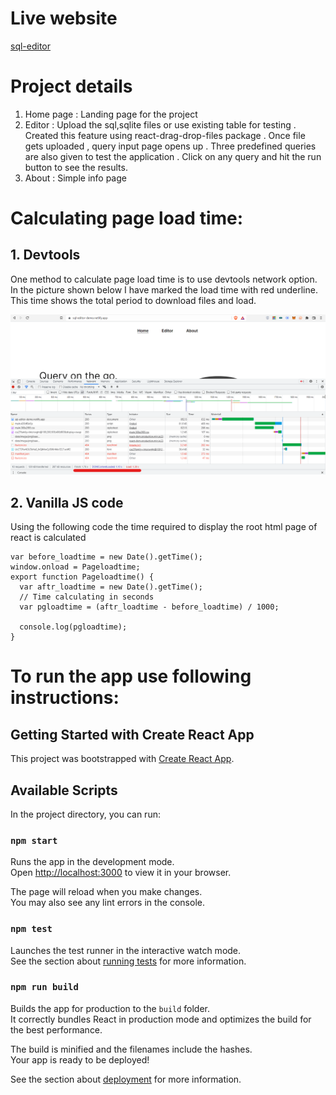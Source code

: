 # Live website
[sql-editor](https://sql-editor-demo.netlify.app/)

# Project details
1. Home page : Landing page for the project
2. Editor : Upload the sql,sqlite files or use existing table for testing . Created this feature using react-drag-drop-files package .
Once file gets uploaded , query input page opens up . Three predefined queries are also given to test the application . Click on any query and hit the run button to see the results.
3.  About : Simple info page 

# Calculating page load time:

## 1. Devtools
One method to calculate page load time is to use devtools network option.
In the picture shown below I have marked the load time with red underline. 
This time shows the total period to download files and load.

![Ref image](loadtimeimg.png)

## 2. Vanilla JS code

Using the following code the time required to display the root html page of react is calculated 

```
var before_loadtime = new Date().getTime();
window.onload = Pageloadtime;
export function Pageloadtime() {
  var aftr_loadtime = new Date().getTime();
  // Time calculating in seconds
  var pgloadtime = (aftr_loadtime - before_loadtime) / 1000;

  console.log(pgloadtime);
}

```




# To run the app use following instructions:


## Getting Started with Create React App

This project was bootstrapped with [Create React App](https://github.com/facebook/create-react-app).

## Available Scripts

In the project directory, you can run:

### `npm start`

Runs the app in the development mode.\
Open [http://localhost:3000](http://localhost:3000) to view it in your browser.

The page will reload when you make changes.\
You may also see any lint errors in the console.

### `npm test`

Launches the test runner in the interactive watch mode.\
See the section about [running tests](https://facebook.github.io/create-react-app/docs/running-tests) for more information.

### `npm run build`

Builds the app for production to the `build` folder.\
It correctly bundles React in production mode and optimizes the build for the best performance.

The build is minified and the filenames include the hashes.\
Your app is ready to be deployed!

See the section about [deployment](https://facebook.github.io/create-react-app/docs/deployment) for more information.
